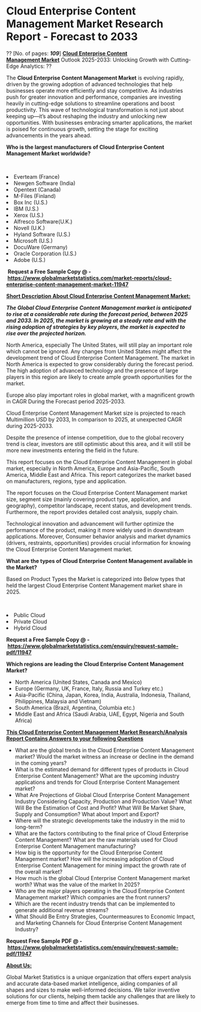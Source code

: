 <H1>Cloud Enterprise Content Management Market Research Report - Forecast to 2033</H1><p>?? [No. of pages:&nbsp;<strong><em>109</em></strong>]&nbsp;<strong><a href="https://www.globalmarketstatistics.com/market-reports/cloud-enterprise-content-management-market-11947">Cloud Enterprise Content Management&nbsp;Market</a></strong>&nbsp;Outlook 2025-2033: Unlocking Growth with Cutting-Edge Analytics: ??</p><p>The <strong>Cloud Enterprise Content Management Market</strong> is evolving rapidly, driven by the growing adoption of advanced technologies that help businesses operate more efficiently and stay competitive. As industries push for greater innovation and performance, companies are investing heavily in cutting-edge solutions to streamline operations and boost productivity. This wave of technological transformation is not just about keeping up&mdash;it&rsquo;s about reshaping the industry and unlocking new opportunities. With businesses embracing smarter applications, the market is poised for continuous growth, setting the stage for exciting advancements in the years ahead.</p><p><strong>Who is the largest manufacturers of Cloud Enterprise Content Management Market worldwide?</strong></p><p>&nbsp;<li>Everteam (France)<li>Newgen Software (India)<li>Opentext (Canada)<li>M-Files (Finland)<li>Box Inc (U.S.)<li>IBM (U.S.)<li>Xerox (U.S.)<li>Alfresco Software(U.K.)<li>Novell (U.K.)<li>Hyland Software (U.S.)<li>Microsoft (U.S.)<li>DocuWare (Germany)<li>Oracle Corporation (U.S.)<li>Adobe (U.S.)</p><p>&nbsp;<strong>Request a Free Sample Copy @ -&nbsp;<a href="https://www.globalmarketstatistics.com/market-reports/cloud-enterprise-content-management-market-11947">https://www.globalmarketstatistics.com/market-reports/cloud-enterprise-content-management-market-11947</a></strong></p><p><strong><u>Short Description About Cloud Enterprise Content Management Market:</u></strong></p><p><strong><em>The Global Cloud Enterprise Content Management market is anticipated to rise at a considerable rate during the forecast period, between 2025 and 2033. In 2025, the market is growing at a steady rate and with the rising adoption of strategies by key players, the market is expected to rise over the projected horizon.</em></strong></p><p>North America, especially The United States, will still play an important role which cannot be ignored. Any changes from United States might affect the development trend of Cloud Enterprise Content Management. The market in North America is expected to grow considerably during the forecast period. The high adoption of advanced technology and the presence of large players in this region are likely to create ample growth opportunities for the market.</p><p>Europe also play important roles in global market, with a magnificent growth in CAGR During the Forecast period 2025-2033.</p><p>Cloud Enterprise Content Management Market size is projected to reach Multimillion USD by 2033, In comparison to 2025, at unexpected CAGR during 2025-2033.</p><p>Despite the presence of intense competition, due to the global recovery trend is clear, investors are still optimistic about this area, and it will still be more new investments entering the field in the future.</p><p>This report focuses on the Cloud Enterprise Content Management in global market, especially in North America, Europe and Asia-Pacific, South America, Middle East and Africa. This report categorizes the market based on manufacturers, regions, type and application.</p><p>The report focuses on the Cloud Enterprise Content Management market size, segment size (mainly covering product type, application, and geography), competitor landscape, recent status, and development trends. Furthermore, the report provides detailed cost analysis, supply chain.</p><p>Technological innovation and advancement will further optimize the performance of the product, making it more widely used in downstream applications. Moreover, Consumer behavior analysis and market dynamics (drivers, restraints, opportunities) provides crucial information for knowing the Cloud Enterprise Content Management market.</p><p><strong>What are the types of Cloud Enterprise Content Management available in the Market?</strong></p><p>Based on Product Types the Market is categorized into Below types that held the largest Cloud Enterprise Content Management market share in 2025.</p><p>&nbsp;<li>Public Cloud<li> Private Cloud<li> Hybrid Cloud&nbsp;</p><p><strong>Request a Free Sample Copy @ -&nbsp;<a href="https://www.globalmarketstatistics.com/enquiry/request-sample-pdf/11947">https://www.globalmarketstatistics.com/enquiry/request-sample-pdf/11947</a></strong></p><p><strong>Which regions are leading the Cloud Enterprise Content Management Market?</strong></p><ul><li>North America (United States, Canada and Mexico)</li><li>Europe (Germany, UK, France, Italy, Russia and Turkey etc.)</li><li>Asia-Pacific (China, Japan, Korea, India, Australia, Indonesia, Thailand, Philippines, Malaysia and Vietnam)</li><li>South America (Brazil, Argentina, Columbia etc.)</li><li>Middle East and Africa (Saudi Arabia, UAE, Egypt, Nigeria and South Africa)</li></ul><p><strong><u>This Cloud Enterprise Content Management Market Research/Analysis Report Contains Answers to your following Questions</u></strong></p><ul><li>What are the global trends in the Cloud Enterprise Content Management market? Would the market witness an increase or decline in the demand in the coming years?</li><li>What is the estimated demand for different types of products in Cloud Enterprise Content Management? What are the upcoming industry applications and trends for Cloud Enterprise Content Management market?</li><li>What Are Projections of Global Cloud Enterprise Content Management Industry Considering Capacity, Production and Production Value? What Will Be the Estimation of Cost and Profit? What Will Be Market Share, Supply and Consumption? What about Import and Export?</li><li>Where will the strategic developments take the industry in the mid to long-term?</li><li>What are the factors contributing to the final price of Cloud Enterprise Content Management? What are the raw materials used for Cloud Enterprise Content Management manufacturing?</li><li>How big is the opportunity for the Cloud Enterprise Content Management market? How will the increasing adoption of Cloud Enterprise Content Management for mining impact the growth rate of the overall market?</li><li>How much is the global Cloud Enterprise Content Management market worth? What was the value of the market In 2025?</li><li>Who are the major players operating in the Cloud Enterprise Content Management market? Which companies are the front runners?</li><li>Which are the recent industry trends that can be implemented to generate additional revenue streams?</li><li>What Should Be Entry Strategies, Countermeasures to Economic Impact, and Marketing Channels for Cloud Enterprise Content Management Industry?</li></ul><p><strong>Request Free Sample PDF @ -&nbsp;<a href="https://www.globalmarketstatistics.com/enquiry/request-sample-pdf/11947">https://www.globalmarketstatistics.com/enquiry/request-sample-pdf/11947</a></strong></p><p><strong><u>About Us:</u></strong></p><p>Global Market Statistics&nbsp;is a unique organization that offers expert analysis and accurate data-based market intelligence, aiding companies of all shapes and sizes to make well-informed decisions. We tailor inventive solutions for our clients, helping them tackle any challenges that are likely to emerge from time to time and affect their businesses.</p>

